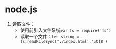 # node.js

1. 读取文件：
   	-  使用前引入文件系统`var fs = require('fs') `
   -  读取一个文件：`let string = fs.readFileSync('./index.html','utf8') `

